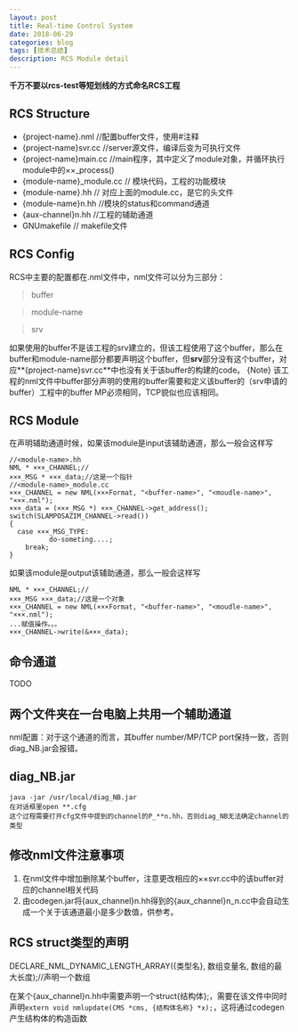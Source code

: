 ```yaml
---
layout: post
title: Real-time Control System
date: 2018-06-29
categories: blog
tags: [技术总结]
description: RCS Module detail
---
```


**千万不要以rcs-test等短划线的方式命名RCS工程**

## RCS Structure

- \{project-name\}.nml //配置buffer文件，使用\#注释
- \{project-name\}svr.cc //server源文件，编译后变为可执行文件
- \{project-name\}main.cc //main程序，其中定义了module对象，并循环执行module中的××_process\(\)
- \{module-name\}_module.cc // 模块代码，工程的功能模块
- \{module-name\}.hh // 对应上面的module.cc，是它的头文件
- \{module-name\}n.hh //模块的status和command通道
- \{aux-channel\}n.hh //工程的辅助通道
- GNUmakefile // makefile文件

## RCS Config

RCS中主要的配置都在.nml文件中，nml文件可以分为三部分：

> buffer

> module-name

> srv

如果使用的buffer不是该工程的srv建立的，但该工程使用了这个buffer，那么在buffer和module-name部分都要声明这个buffer，但**srv**部分没有这个buffer，对应**\{project-name\}svr.cc**中也没有关于该buffer的构建的code。
\{Note\} 该工程的nml文件中buffer部分声明的使用的buffer需要和定义该buffer的（srv申请的buffer）工程中的buffer MP必须相同，TCP貌似也应该相同。

## RCS Module

在声明辅助通道时候，如果该module是input该辅助通道，那么一般会这样写

```
//<module-name>.hh
NML * ×××_CHANNEL;//
×××_MSG * ×××_data;//这是一个指针
//<module-name>_module.cc
×××_CHANNEL = new NML(×××Format, "<buffer-name>", "<moudle-name>", "×××.nml");
×××_data = (×××_MSG *) ×××_CHANNEL->get_address();
switch(SLAMPOSAZIM_CHANNEL->read())
{
  case ×××_MSG_TYPE:
          do-someting....;
	break;
}
```

如果该module是output该辅助通道，那么一般会这样写

```
NML * ×××_CHANNEL;//
×××_MSG ×××_data;//这是一个对象
×××_CHANNEL = new NML(×××Format, "<buffer-name>", "<moudle-name>", "×××.nml");
...赋值操作。。。
×××_CHANNEL->write(&×××_data);
```

## 命令通道

TODO

## 两个文件夹在一台电脑上共用一个辅助通道

nml配置：对于这个通道的而言，其buffer number/MP/TCP port保持一致，否则diag_NB.jar会报错。

## diag_NB.jar

```
java -jar /usr/local/diag_NB.jar
在对话框里open **.cfg
这个过程需要打开cfg文件中提到的channel的P_**n.hh，否则diag_NB无法确定channel的类型
```

## 修改nml文件注意事项

1. 在nml文件中增加删除某个buffer，注意更改相应的××svr.cc中的该buffer对应的channel相关代码
2. 由codegen.jar将{aux_channel}n.hh得到的{aux_channel}n_n.cc中会自动生成一个关于该通道最小是多少数值，供参考。


## RCS struct类型的声明

DECLARE_NML_DYNAMIC_LENGTH_ARRAY({类型名}, 数组变量名, 数组的最大长度);//声明一个数组

在某个{aux_channel}n.hh中需要声明一个struct{结构体};，需要在该文件中同时声明```extern void nmlupdate(CMS *cms, {结构体名称} *x);```，这将通过codegen产生结构体的构造函数

